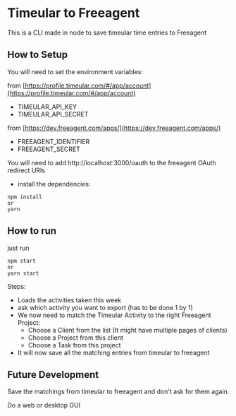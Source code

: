# Timeular to Freeagent

This is a CLI made in node to save timeular time entries to Freeagent

## How to Setup
You will need to set the environment variables:

from [https://profile.timeular.com/#/app/account](https://profile.timeular.com/#/app/account)
- TIMEULAR_API_KEY
- TIMEULAR_API_SECRET

from [https://dev.freeagent.com/apps/](https://dev.freeagent.com/apps/)
- FREEAGENT_IDENTIFIER
- FREEAGENT_SECRET

You will need to add http://localhost:3000/oauth to the freeagent OAuth redirect URIs

- install the dependencies:
```
npm install
or
yarn
```

## How to run
just run 
``` 
npm start
or 
yarn start
``` 

Steps:
- Loads the activities taken this week
- ask which activity you want to export (has to be done 1 by 1)
- We now need to match the Timeular Activity to the right Freeagent Project:
    - Choose a Client from the list (It might have multiple pages of clients)
    - Choose a Project from this client
    - Choose a Task from this project
- It will now save all the matching entries from timeular to freeagent


## Future Development
Save the matchings from timeular to freeagent and don't ask for them again.

Do a web or desktop GUI